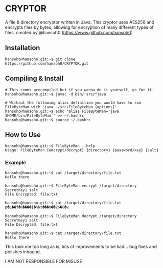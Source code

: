
# CRYPTOR

A file & directory encryptor written in Java. This cryptor uses AES256 and encrypts files by bytes, allowing for encryption of many different types of files. created by @hansoh0 (https://www.github.com/hansoh0)

## Installation
```
hansoho@hansoho.git:~$ git clone https://github.com/hansoh0/CRYPTOR.git
```
## Compiling & Install
```
# This comes precompiled but if you wanna do it yourself, go for it:
hansoho@hansoho.git:~$ javac -d bin/ src/*java

# Without the following alias definition you would have to run FileByteMan with 'java ~/src/FileByteMan {options}'
hansoho@hansoho.git:~$ echo "alias FileByteMan='java $HOME/bin/FileByteMan'" >> ~/.bashrc
hansoho@hansoho.git:~$ source ~/.bashrc
```
## How to Use
```
hansoho@hansoho.git:~$ FileByteMan --help
Usage: FileByteMan {encrypt/decrypt} {directory} {password/key} {salt}
```
### Example
```
hansoho@hansoho.git:~$ cat /target/directory/file.txt
Hello there

hansoho@hansoho.git:~$ FileByteMan encrypt /target/directory SecretKey1 salt
File Encrypted: file.txt

hansoho@hansoho.git:~$ cat /target/directory/file.txt
p�L��f�%����|�%Nt���n��26�8�v֑

hansoho@hansoho.git:~$ FileByteMan decrypt /target/directory SecretKey1 salt
File Decrypted: file.txt

hansoho@hansoho.git:~$ cat /target/directory/file.txt
Hello there
```
This took me too long as is, lots of improvements to be had... bug fixes and polishes inbound.

I AM NOT RESPONSIBLE FOR MISUSE
